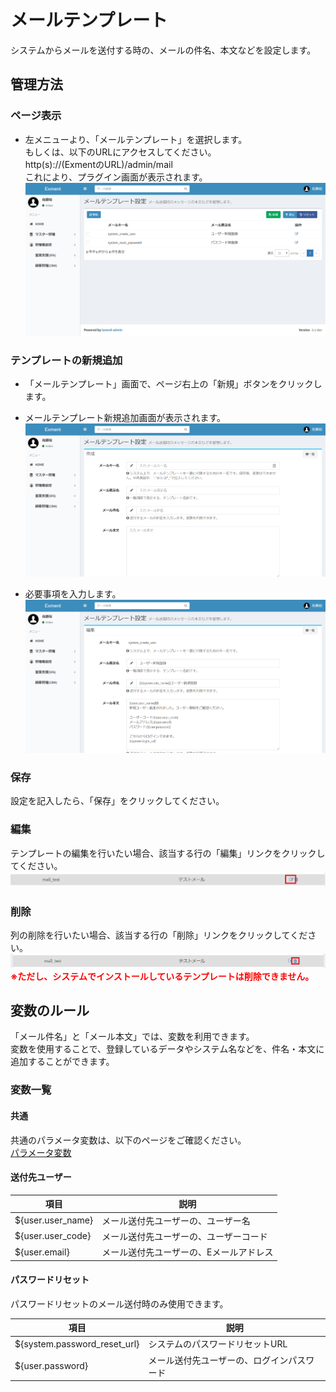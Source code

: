 # メールテンプレート
システムからメールを送付する時の、メールの件名、本文などを設定します。  

## 管理方法
### ページ表示
- 左メニューより、「メールテンプレート」を選択します。  
もしくは、以下のURLにアクセスしてください。  
http(s)://(ExmentのURL)/admin/mail  
これにより、プラグイン画面が表示されます。  
![メールテンプレート画面](img/mail/mail_grid1.png)  

### テンプレートの新規追加
- 「メールテンプレート」画面で、ページ右上の「新規」ボタンをクリックします。

- メールテンプレート新規追加画面が表示されます。
![メールテンプレート画面](img/mail/mail_new1.png)

- 必要事項を入力します。  
![メールテンプレート画面](img/mail/mail_new2.png)

### 保存
設定を記入したら、「保存」をクリックしてください。

### 編集
テンプレートの編集を行いたい場合、該当する行の「編集」リンクをクリックしてください。  
![メールテンプレート画面](img/mail/mail_edit.png)

### 削除
列の削除を行いたい場合、該当する行の「削除」リンクをクリックしてください。  
![メールテンプレート画面](img/mail/mail_delete.png)
**<span style="color: red; ">※ただし、システムでインストールしているテンプレートは削除できません。</span>**


## 変数のルール
「メール件名」と「メール本文」では、変数を利用できます。  
変数を使用することで、登録しているデータやシステム名などを、件名・本文に追加することができます。  

### 変数一覧
#### 共通
共通のパラメータ変数は、以下のページをご確認ください。  
[パラメータ変数](/ja/params)

#### 送付先ユーザー

| 項目 | 説明 |
| ---- | ---- |
| ${user.user_name} | メール送付先ユーザーの、ユーザー名 |
| ${user.user_code} | メール送付先ユーザーの、ユーザーコード |
| ${user.email} | メール送付先ユーザーの、Eメールアドレス |

#### パスワードリセット
パスワードリセットのメール送付時のみ使用できます。

| 項目 | 説明 |
| ---- | ---- |
| ${system.password_reset_url} | システムのパスワードリセットURL |
| ${user.password} | メール送付先ユーザーの、ログインパスワード |
